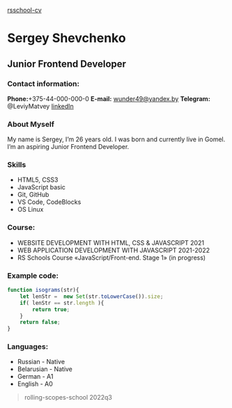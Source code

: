 [rsschool-cv](https://k2u6m5i3r.github.io/rsschool-cv/cv)
# Sergey Shevchenko
## Junior Frontend Developer

### Contact information:
__Phone:__+375-44-000-000-0
__E-mail:__ wunder49@yandex.by
__Telegram:__ @LeviyMatvey
[linkedIn](www.linkedin.com/in/сергей-шевченко-04a336228)

### About Myself
My name is Sergey, I’m 26 years old. I was born and currently live in Gomel. I’m an aspiring Junior Frontend Developer.

### Skills
* HTML5, CSS3
* JavaScript basic
* Git, GitHub
* VS Code, CodeBlocks
* OS Linux

### Course:
* WEBSITE DEVELOPMENT WITH HTML, CSS & JAVASCRIPT 2021
* WEB APPLICATION DEVELOPMENT WITH JAVASCRIPT 2021-2022
* RS Schools Course «JavaScript/Front-end. Stage 1» (in progress)

### Example code:
```javascript
function isograms(str){
    let lenStr =  new Set(str.toLowerCase()).size;
    if( lenStr == str.length ){
        return true;
    }
    return false;
}
```

### Languages:
* Russian - Native
* Belarusian - Native
* German - A1
* English - A0

> rolling-scopes-school 2022q3
